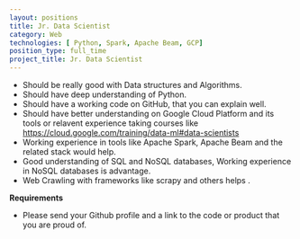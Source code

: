 ```yaml
---
layout: positions
title: Jr. Data Scientist
category: Web
technologies: [ Python, Spark, Apache Beam, GCP]
position_type: full_time
project_title: Jr. Data Scientist
---
```


- Should be really good with Data structures and Algorithms.
- Should have deep understanding of Python.
- Should have a working code on GitHub, that you can explain well.
- Should have better understanding on Google Cloud Platform and its tools or relavent experience taking  courses like  https://cloud.google.com/training/data-ml#data-scientists
- Working experience in tools like Apache Spark, Apache Beam and the related stack would help.
- Good understanding of SQL and NoSQL databases, Working experience in NoSQL databases is advantage.  
- Web Crawling with frameworks like scrapy and others helps .

**Requirements**

- Please send your Github profile and a link to the code or product that you
are proud of.
